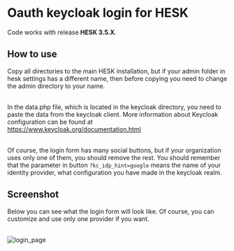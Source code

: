<h1>Oauth keycloak login for HESK</h1>
Code works with release <b>HESK 3.5.X</b>.
<h2>How to use</h2>
Copy all directories to the main HESK installation, but if your admin folder in hesk settings has a different name, then before copying you need to change the admin directory to your name.
<br/><br/>

In the data.php file, which is located in the keycloak directory, you need to paste the data from the keycloak client. More information about Keycloak configuration can be found at https://www.keycloak.org/documentation.html
<br/><br/>

Of course, the login form has many social buttons, but if your organization uses only one of them, you should remove the rest. You should remember that the parameter in button <code>?kc_idp_hint=google</code> means the name of your identity provider, what configuration you have made in the keycloak realm.
<h2>Screenshot</h2>
Below you can see what the login form will look like. Of course, you can customize and use only one provider if you want.<br/><br/>

![login_page](https://github.com/user-attachments/assets/df540a8e-cd19-4517-a91d-9a7bf029c213)
